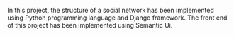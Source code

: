 In this project, the structure of a social network has been implemented using Python programming language and Django framework. The front end of this project has been implemented using Semantic Ui.
